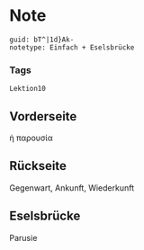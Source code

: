 # Note
```
guid: bT^|1d}Ak-
notetype: Einfach + Eselsbrücke
```

### Tags
```
Lektion10
```

## Vorderseite
ἡ παρουσία

## Rückseite
Gegenwart, Ankunft, Wiederkunft 

## Eselsbrücke
Parusie
